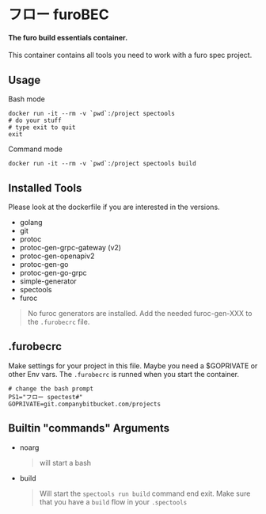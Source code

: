# フロー furoBEC

#### The furo build essentials container.

This container contains all tools you need to work with a furo spec project. 

## Usage
Bash mode

    docker run -it --rm -v `pwd`:/project spectools 
    # do your stuff
    # type exit to quit
    exit

Command mode

    docker run -it --rm -v `pwd`:/project spectools build

## Installed Tools
Please look at the dockerfile if you are interested in the versions.

- golang
- git
- protoc
- protoc-gen-grpc-gateway (v2)
- protoc-gen-openapiv2
- protoc-gen-go
- protoc-gen-go-grpc
- simple-generator
- spectools
- furoc

> No furoc generators are installed. Add the needed furoc-gen-XXX to the `.furobecrc` file.

## .furobecrc
Make settings for your project in this file. Maybe you need a $GOPRIVATE or other Env vars.
The `.furobecrc` is runned when you start the container.

    # change the bash prompt
    PS1="フロー spectest#"
    GOPRIVATE=git.companybitbucket.com/projects


## Builtin "commands" Arguments
- noarg
  > will start a bash

- build
  > Will start the `spectools run build` command end exit.
  > Make sure that you have a `build` flow in your `.spectools`
  